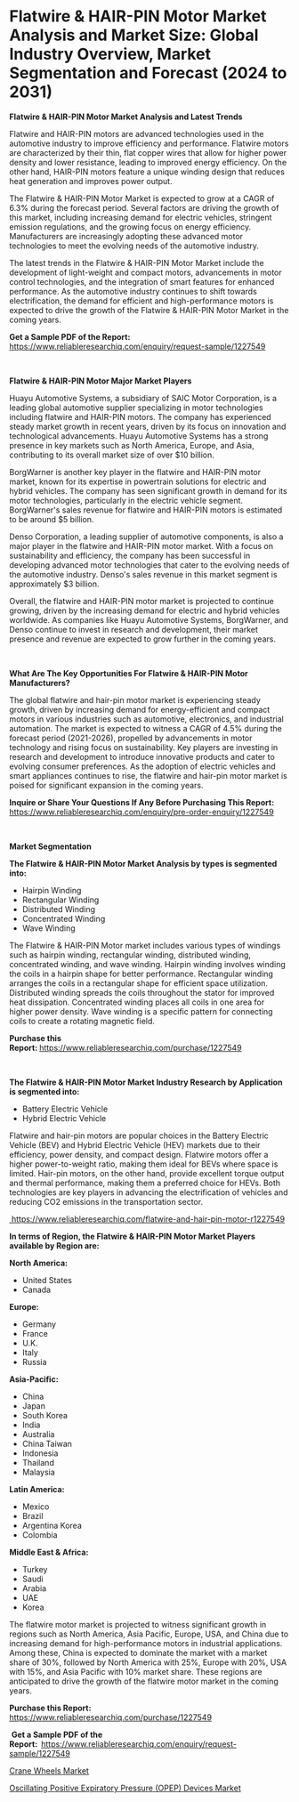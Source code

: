 <p><h1>Flatwire & HAIR-PIN Motor Market Analysis and Market Size: Global Industry Overview, Market Segmentation and Forecast (2024 to 2031)</h1></p><p><strong>Flatwire & HAIR-PIN Motor Market Analysis and Latest Trends</strong></p>
<p><p>Flatwire and HAIR-PIN motors are advanced technologies used in the automotive industry to improve efficiency and performance. Flatwire motors are characterized by their thin, flat copper wires that allow for higher power density and lower resistance, leading to improved energy efficiency. On the other hand, HAIR-PIN motors feature a unique winding design that reduces heat generation and improves power output.</p><p>The Flatwire & HAIR-PIN Motor Market is expected to grow at a CAGR of 6.3% during the forecast period. Several factors are driving the growth of this market, including increasing demand for electric vehicles, stringent emission regulations, and the growing focus on energy efficiency. Manufacturers are increasingly adopting these advanced motor technologies to meet the evolving needs of the automotive industry.</p><p>The latest trends in the Flatwire & HAIR-PIN Motor Market include the development of light-weight and compact motors, advancements in motor control technologies, and the integration of smart features for enhanced performance. As the automotive industry continues to shift towards electrification, the demand for efficient and high-performance motors is expected to drive the growth of the Flatwire & HAIR-PIN Motor Market in the coming years.</p></p>
<p><strong>Get a Sample PDF of the Report:&nbsp;</strong> <a href="https://www.reliableresearchiq.com/enquiry/request-sample/1227549">https://www.reliableresearchiq.com/enquiry/request-sample/1227549</a></p>
<p>&nbsp;</p>
<p><strong>Flatwire & HAIR-PIN Motor Major Market Players</strong></p>
<p><p>Huayu Automotive Systems, a subsidiary of SAIC Motor Corporation, is a leading global automotive supplier specializing in motor technologies including flatwire and HAIR-PIN motors. The company has experienced steady market growth in recent years, driven by its focus on innovation and technological advancements. Huayu Automotive Systems has a strong presence in key markets such as North America, Europe, and Asia, contributing to its overall market size of over $10 billion.</p><p>BorgWarner is another key player in the flatwire and HAIR-PIN motor market, known for its expertise in powertrain solutions for electric and hybrid vehicles. The company has seen significant growth in demand for its motor technologies, particularly in the electric vehicle segment. BorgWarner's sales revenue for flatwire and HAIR-PIN motors is estimated to be around $5 billion.</p><p>Denso Corporation, a leading supplier of automotive components, is also a major player in the flatwire and HAIR-PIN motor market. With a focus on sustainability and efficiency, the company has been successful in developing advanced motor technologies that cater to the evolving needs of the automotive industry. Denso's sales revenue in this market segment is approximately $3 billion.</p><p>Overall, the flatwire and HAIR-PIN motor market is projected to continue growing, driven by the increasing demand for electric and hybrid vehicles worldwide. As companies like Huayu Automotive Systems, BorgWarner, and Denso continue to invest in research and development, their market presence and revenue are expected to grow further in the coming years.</p></p>
<p>&nbsp;</p>
<p><strong>What Are The Key Opportunities For Flatwire & HAIR-PIN Motor Manufacturers?</strong></p>
<p><p>The global flatwire and hair-pin motor market is experiencing steady growth, driven by increasing demand for energy-efficient and compact motors in various industries such as automotive, electronics, and industrial automation. The market is expected to witness a CAGR of 4.5% during the forecast period (2021-2026), propelled by advancements in motor technology and rising focus on sustainability. Key players are investing in research and development to introduce innovative products and cater to evolving consumer preferences. As the adoption of electric vehicles and smart appliances continues to rise, the flatwire and hair-pin motor market is poised for significant expansion in the coming years.</p></p>
<p><strong>Inquire or Share Your Questions If Any Before Purchasing This Report:</strong> <a href="https://www.reliableresearchiq.com/enquiry/pre-order-enquiry/1227549">https://www.reliableresearchiq.com/enquiry/pre-order-enquiry/1227549</a></p>
<p>&nbsp;</p>
<p><strong>Market Segmentation</strong></p>
<p><strong>The Flatwire & HAIR-PIN Motor Market Analysis by types is segmented into:</strong></p>
<p><ul><li>Hairpin Winding</li><li>Rectangular Winding</li><li>Distributed Winding</li><li>Concentrated Winding</li><li>Wave Winding</li></ul></p>
<p><p>The Flatwire & HAIR-PIN Motor market includes various types of windings such as hairpin winding, rectangular winding, distributed winding, concentrated winding, and wave winding. Hairpin winding involves winding the coils in a hairpin shape for better performance. Rectangular winding arranges the coils in a rectangular shape for efficient space utilization. Distributed winding spreads the coils throughout the stator for improved heat dissipation. Concentrated winding places all coils in one area for higher power density. Wave winding is a specific pattern for connecting coils to create a rotating magnetic field.</p></p>
<p><strong>Purchase this Report:&nbsp;</strong><a href="https://www.reliableresearchiq.com/purchase/1227549">https://www.reliableresearchiq.com/purchase/1227549</a></p>
<p>&nbsp;</p>
<p><strong>The Flatwire & HAIR-PIN Motor Market Industry Research by Application is segmented into:</strong></p>
<p><ul><li>Battery Electric Vehicle</li><li>Hybrid Electric Vehicle</li></ul></p>
<p><p>Flatwire and hair-pin motors are popular choices in the Battery Electric Vehicle (BEV) and Hybrid Electric Vehicle (HEV) markets due to their efficiency, power density, and compact design. Flatwire motors offer a higher power-to-weight ratio, making them ideal for BEVs where space is limited. Hair-pin motors, on the other hand, provide excellent torque output and thermal performance, making them a preferred choice for HEVs. Both technologies are key players in advancing the electrification of vehicles and reducing CO2 emissions in the transportation sector.</p></p>
<p><a href="https://www.reliableresearchiq.com/flatwire-and-hair-pin-motor-r1227549">&nbsp;https://www.reliableresearchiq.com/flatwire-and-hair-pin-motor-r1227549</a></p>
<p><strong>In terms of Region, the Flatwire & HAIR-PIN Motor Market Players available by Region are:</strong></p>
<p>
    <p> <strong> North America: </strong>
        <ul>
            <li>United States</li>
            <li>Canada</li>
        </ul>
        </p> 
    <p> <strong> Europe: </strong>
        <ul>
            <li>Germany</li>
            <li>France</li>
            <li>U.K.</li>
            <li>Italy</li>
            <li>Russia</li>
        </ul>
        </p> 
    <p> <strong> Asia-Pacific: </strong>
        <ul>
            <li>China</li>
            <li>Japan</li>
            <li>South Korea</li>
            <li>India</li>
            <li>Australia</li>
            <li>China Taiwan</li>
            <li>Indonesia</li>
            <li>Thailand</li>
            <li>Malaysia</li>
        </ul>
        </p> 
    <p> <strong> Latin America: </strong>
        <ul>
            <li>Mexico</li>
            <li>Brazil</li>
            <li>Argentina Korea</li>
            <li>Colombia</li>
        </ul>
        </p> 
    <p> <strong> Middle East & Africa: </strong>
        <ul>
            <li>Turkey</li>
            <li>Saudi</li>
            <li>Arabia</li>
            <li>UAE</li>
            <li>Korea</li>
        </ul>
    </p>
    </p>
<p><p>The flatwire motor market is projected to witness significant growth in regions such as North America, Asia Pacific, Europe, USA, and China due to increasing demand for high-performance motors in industrial applications. Among these, China is expected to dominate the market with a market share of 30%, followed by North America with 25%, Europe with 20%, USA with 15%, and Asia Pacific with 10% market share. These regions are anticipated to drive the growth of the flatwire motor market in the coming years.</p></p>
<p><strong>Purchase this Report: </strong><a href="https://www.reliableresearchiq.com/purchase/1227549">https://www.reliableresearchiq.com/purchase/1227549</a></p>
<p>&nbsp;<strong>Get a Sample PDF of the Report:&nbsp;&nbsp;</strong><a href="https://www.reliableresearchiq.com/enquiry/request-sample/1227549">https://www.reliableresearchiq.com/enquiry/request-sample/1227549</a></p>
<p><strong></strong></p>
<p><p><a href="https://view.publitas.com/reportprime-1/crane-wheels-market-a-global-and-regional-analysis-focus-on-region-country-level-analysis-and-competitive-landscape/">Crane Wheels Market</a></p><p><a href="https://github.com/alexxisgm/Market-Research-Report-List-1/blob/main/oscillating-positive-expiratory-pressure-opep-devices-market.md">Oscillating Positive Expiratory Pressure (OPEP) Devices Market</a></p></p>